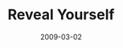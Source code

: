 ---
layout: music 
title: "Reveal Yourself"
date: 2009-03-02 
description: "Music from the RESET series."
audio: "http://s3.amazonaws.com/crossroads-media/music/audio/Reveal-Yourself.mp3"
audio-duration: "03:59"
src: "http://s3.amazonaws.com/crossroads-media/images/DefaultVideoImage.jpg"
---